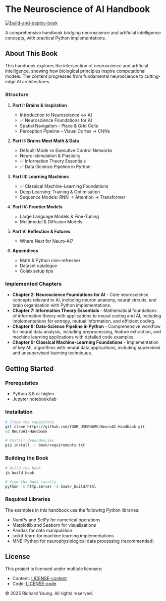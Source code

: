 # The Neuroscience of AI Handbook

[![build-and-deploy-book](https://github.com/YOUR_USERNAME/NeuroAI-Handbook/actions/workflows/book.yml/badge.svg)](https://github.com/YOUR_USERNAME/NeuroAI-Handbook/actions/workflows/book.yml)

A comprehensive handbook bridging neuroscience and artificial intelligence concepts, with practical Python implementations.

## About This Book

This handbook explores the intersection of neuroscience and artificial intelligence, showing how biological principles inspire computational models. The content progresses from fundamental neuroscience to cutting-edge AI architectures.

### Structure

1. **Part I: Brains & Inspiration**
   - Introduction to Neuroscience ↔ AI
   - ✅ Neuroscience Foundations for AI
   - Spatial Navigation – Place & Grid Cells
   - Perception Pipeline – Visual Cortex → CNNs

2. **Part II: Brains Meet Math & Data**
   - Default-Mode vs Executive Control Networks
   - Neuro-stimulation & Plasticity
   - ✅ Information Theory Essentials
   - ✅ Data-Science Pipeline in Python

3. **Part III: Learning Machines**
   - ✅ Classical Machine-Learning Foundations
   - Deep Learning: Training & Optimisation
   - Sequence Models: RNN → Attention → Transformer

4. **Part IV: Frontier Models**
   - Large Language Models & Fine-Tuning
   - Multimodal & Diffusion Models

5. **Part V: Reflection & Futures**
   - Where Next for Neuro-AI?

6. **Appendices**
   - Math & Python mini-refresher
   - Dataset catalogue
   - Colab setup tips

### Implemented Chapters

- **Chapter 2: Neuroscience Foundations for AI** - Core neuroscience concepts relevant to AI, including neuron anatomy, neural circuits, and brain organization with Python implementations.
- **Chapter 7: Information Theory Essentials** - Mathematical foundations of information theory with applications to neural coding and AI, including implementations for entropy, mutual information, and efficient coding.
- **Chapter 8: Data-Science Pipeline in Python** - Comprehensive workflow for neural data analysis, including preprocessing, feature extraction, and machine learning applications with detailed code examples.
- **Chapter 9: Classical Machine-Learning Foundations** - Implementation of key ML algorithms with neural data applications, including supervised and unsupervised learning techniques.

## Getting Started

### Prerequisites

- Python 3.8 or higher
- Jupyter notebook/lab

### Installation

```bash
# Clone the repository
git clone https://github.com/YOUR_USERNAME/NeuroAI-Handbook.git
cd NeuroAI-Handbook

# Install dependencies
pip install -r book/requirements.txt
```

### Building the Book

```bash
# Build the book
jb build book

# View the book locally
python -m http.server -d book/_build/html
```

### Required Libraries

The examples in this handbook use the following Python libraries:
- NumPy and SciPy for numerical operations
- Matplotlib and Seaborn for visualizations
- Pandas for data manipulation
- scikit-learn for machine learning implementations
- MNE-Python for neurophysiological data processing (recommended)

## License

This project is licensed under multiple licenses:
- Content: [LICENSE-content](LICENSE-content)
- Code: [LICENSE-code](LICENSE-code)

© 2025 Richard Young. All rights reserved.